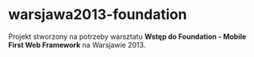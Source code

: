 warsjawa2013-foundation
=======================

Projekt stworzony na potrzeby warsztatu **Wstęp do Foundation - Mobile First Web Framework** na Warsjawie 2013.
